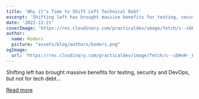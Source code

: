 ```yaml
---
title: 'Why it’s Time to Shift Left Technical Debt'
excerpt: 'Shifting left has brought massive benefits for testing, security and DevOps, but not for tech debt...'
date: '2022-11-21'
coverImage: 'https://res.cloudinary.com/practicaldev/image/fetch/s--sbHnH-_8--/c_imagga_scale,f_auto,fl_progressive,h_420,q_auto,w_1000/https://dev-to-uploads.s3.amazonaws.com/uploads/articles/2wfqkbuwm1z2g8aqs0mt.png'
author:
  name: Koders
  picture: "assets/blog/authors/koders.png"
ogImage:
  url: 'https://res.cloudinary.com/practicaldev/image/fetch/s--sbHnH-_8--/c_imagga_scale,f_auto,fl_progressive,h_420,q_auto,w_1000/https://dev-to-uploads.s3.amazonaws.com/uploads/articles/2wfqkbuwm1z2g8aqs0mt.png'
---
```


Shifting left has brought massive benefits for testing, security and DevOps, but not for tech debt...

[Read more](https://dev.to/alexomeyer/why-its-time-to-shift-left-technical-debt-1mkl)
